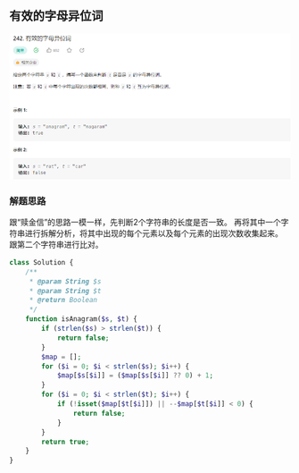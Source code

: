 ## 有效的字母异位词

![img.png](../../../images/有效的字母异位词.png)

### 解题思路

跟“赎金信”的思路一模一样，先判断2个字符串的长度是否一致。
再将其中一个字符串进行拆解分析，将其中出现的每个元素以及每个元素的出现次数收集起来。 跟第二个字符串进行比对。

```php 
class Solution {
    /**
     * @param String $s
     * @param String $t
     * @return Boolean
     */
    function isAnagram($s, $t) {
        if (strlen($s) > strlen($t)) {
            return false;
        }
        $map = [];
        for ($i = 0; $i < strlen($s); $i++) {
            $map[$s[$i]] = ($map[$s[$i]] ?? 0) + 1;
        }
        for ($i = 0; $i < strlen($t); $i++) {
            if (!isset($map[$t[$i]]) || --$map[$t[$i]] < 0) {
                return false;
            }
        }
        return true;
    }
}
```